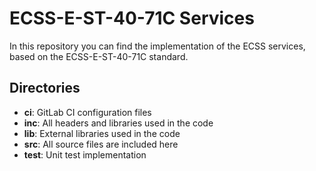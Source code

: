 # ECSS-E-ST-40-71C Services

In this repository you can find the implementation of the ECSS services, based on the ECSS-E-ST-40-71C standard. 

## Directories
- **ci**: GitLab CI configuration files
- **inc**: All headers and libraries used in the code
- **lib**: External libraries used in the code
- **src**: All source files are included here
- **test**: Unit test implementation